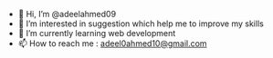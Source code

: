 - 👋 Hi, I’m @adeelahmed09
- 👀 I’m interested in suggestion which help me to improve my skills 
- 🌱 I’m currently learning web development
- 📫 How to reach me : adeel0ahmed10@gmail.com


<!---
adeelahmed09/adeelahmed09 is a ✨ special ✨ repository because its `README.md` (this file) appears on your GitHub profile.
You can click the Preview link to take a look at your changes.
--->
